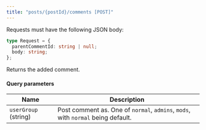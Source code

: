 ```yaml
---
title: "posts/{postId}/comments [POST]"
---
```


Requests must have the following JSON body:

```ts
type Request = {
  parentCommentId: string | null;
  body: string;
};
```

Returns the added comment.

#### Query parameters

| Name                 | Description                                                                      |
| -------------------- | -------------------------------------------------------------------------------- |
| `userGroup` (string) | Post comment as. One of `normal`, `admins`, `mods`, with `normal` being default. |
